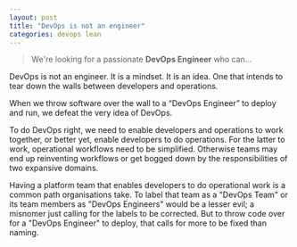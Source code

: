 ```yaml
---
layout: post
title: "DevOps is not an engineer"
categories: devops lean
---
```

> We're looking for a passionate **DevOps Engineer** who can...

DevOps is not an engineer. It is a mindset. It is an idea.
One that intends to tear down the walls between developers and operations.

When we throw software over the wall to a “DevOps Engineer” to deploy and run,
we defeat the very idea of DevOps.

To do DevOps right, 
we need to enable developers and operations to work together,
or better yet, enable developers to do operations. 
For the latter to work, 
operational workflows need to be simplified. 
Otherwise teams may end up reinventing workflows 
or get bogged down by the responsibilities of two expansive domains. 

Having a platform team that enables developers 
to do operational work is a common path organisations take.
To label that team as a "DevOps Team"
or its team members as "DevOps Engineers"
would be a lesser evil; 
a misnomer just calling for the labels to be corrected.
But to throw code over for a "DevOps Engineer"
to deploy, that calls for more to be fixed than naming.
